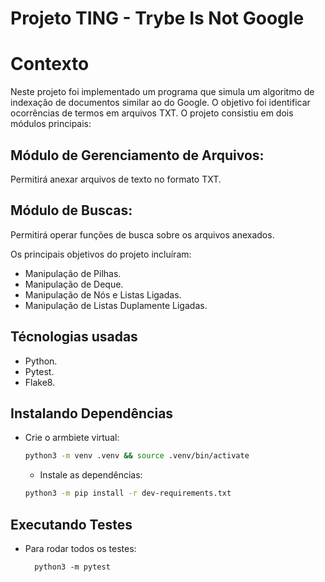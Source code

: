 # Projeto TING - Trybe Is Not Google

# Contexto
Neste projeto foi implementado um programa que simula um algoritmo de indexação de documentos similar ao do Google. O objetivo foi identificar ocorrências de termos em arquivos TXT. O projeto consistiu em dois módulos principais:

## Módulo de Gerenciamento de Arquivos:
Permitirá anexar arquivos de texto no formato TXT.
## Módulo de Buscas:
Permitirá operar funções de busca sobre os arquivos anexados.

Os principais objetivos do projeto incluíram:

* Manipulação de Pilhas.
* Manipulação de Deque.
* Manipulação de Nós e Listas Ligadas.
* Manipulação de Listas Duplamente Ligadas.

## Técnologias usadas

* Python.
* Pytest.
* Flake8.

## Instalando Dependências

* Crie o armbiete virtual:
  ```bash
  python3 -m venv .venv && source .venv/bin/activate
  ``` 
  * Instale as dependências:
  ```bash
  python3 -m pip install -r dev-requirements.txt
  ``` 

## Executando Testes

* Para rodar todos os testes:

  ```
    python3 -m pytest
  ```
